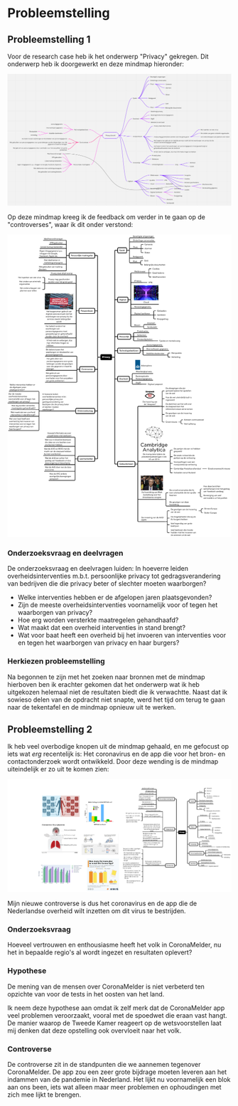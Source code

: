 # Probleemstelling

## Probleemstelling 1

Voor de research case heb ik het onderwerp "Privacy" gekregen. Dit onderwerp heb ik doorgewerkt en deze mindmap hieronder:

![Privacy mindmap versie 1](../.gitbook/assets/privacymindmap_v1.png)

Op deze mindmap kreeg ik de feedback om verder in te gaan op de "controverses", waar ik dit onder verstond:

![Privacy mindmap versie 2](../.gitbook/assets/privacymindmap_v2.png)

### Onderzoeksvraag en deelvragen

De onderzoeksvraag en deelvragen luiden: In hoeverre leiden overheidsinterventies m.b.t. persoonlijke privacy tot gedragsverandering van bedrijven die die privacy beter of slechter moeten waarborgen?

* Welke interventies hebben er de afgelopen jaren plaatsgevonden?
* Zijn de meeste overheidsinterventies voornamelijk voor of tegen het waarborgen van privacy?
* Hoe erg worden versterkte maatregelen gehandhaafd?
* Wat maakt dat een overheid interventies in stand brengt?
* Wat voor baat heeft een overheid bij het invoeren van interventies voor en tegen het waarborgen van privacy en haar burgers?

### Herkiezen probleemstelling

Na begonnen te zijn met het zoeken naar bronnen met de mindmap hierboven ben ik erachter gekomen dat het onderwerp wat ik heb uitgekozen helemaal niet de resultaten biedt die ik verwachtte. Naast dat ik sowieso delen van de opdracht niet snapte, werd het tijd om terug te gaan naar de tekentafel en de mindmap opnieuw uit te werken.

## Probleemstelling 2

Ik heb veel overbodige knopen uit de mindmap gehaald, en me gefocust op iets wat _erg_ recentelijk is: Het coronavirus en de app die voor het bron- en contactonderzoek wordt ontwikkeld. Door deze wending is de mindmap uiteindelijk er zo uit te komen zien:

![](../.gitbook/assets/privacymindmap_v3.png)

Mijn nieuwe controverse is dus het coronavirus en de app die de Nederlandse overheid wilt inzetten om dit virus te bestrijden.

### Onderzoeksvraag

Hoeveel vertrouwen en enthousiasme heeft het volk in CoronaMelder, nu het in bepaalde regio's al wordt ingezet en resultaten oplevert?

### Hypothese

De mening van de mensen over CoronaMelder is niet verbeterd ten opzichte van voor de tests in het oosten van het land.

Ik neem deze hypothese aan omdat ik zelf merk dat de CoronaMelder app veel problemen veroorzaakt, vooral met de spoedwet die eraan vast hangt. De manier waarop de Tweede Kamer reageert op de wetsvoorstellen laat mij denken dat deze opstelling ook overvloeit naar het volk.

### Controverse

De controverse zit in de standpunten die we aannemen tegenover CoronaMelder. De app zou een zeer grote bijdrage moeten leveren aan het indammen van de pandemie in Nederland. Het lijkt nu voornamelijk een blok aan ons been, iets wat alleen maar meer problemen en ophoudingen met zich mee lijkt te brengen.

